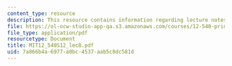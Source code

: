 ```yaml
---
content_type: resource
description: This resource contains information regarding lecture notes.
file: https://ol-ocw-studio-app-qa.s3.amazonaws.com/courses/12-540-principles-of-the-global-positioning-system-spring-2012/7a866b4a6977a0bc4537aab5c8dc581d_MIT12_540S12_lec8.pdf
file_type: application/pdf
resourcetype: Document
title: MIT12_540S12_lec8.pdf
uid: 7a866b4a-6977-a0bc-4537-aab5c8dc581d
---
```


